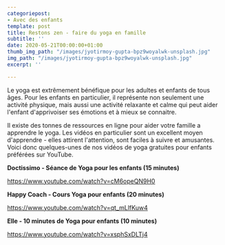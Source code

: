 ```yaml
---
categoriepost:
- Avec des enfants
template: post
title: Restons zen - faire du yoga en famille
subtitle: ''
date: 2020-05-21T00:00:00+01:00
thumb_img_path: "/images/jyotirmoy-gupta-bpz9woyalwk-unsplash.jpg"
img_path: "/images/jyotirmoy-gupta-bpz9woyalwk-unsplash.jpg"
excerpt: ''

---
```

Le yoga est extrêmement bénéfique pour les adultes et enfants de tous âges. Pour les enfants en particulier, il représente non seulement une activité physique, mais aussi une activité relaxante et calme qui peut aider l'enfant d'apprivoiser ses émotions et à mieux se connaitre.

Il existe des tonnes de ressources en ligne pour aider votre famille a apprendre le yoga. Les vidéos en particulier sont un excellent moyen d'apprendre - elles attirent l'attention, sont faciles à suivre et amusantes. Voici donc quelques-unes de nos vidéos de yoga gratuites pour  enfants préférées sur YouTube.

**Doctissimo - Séance de Yoga pour les enfants (15 minutes)**

https://www.youtube.com/watch?v=cM6opeQN9H0

**Happy Coach - Cours Yoga pour enfants (20 minutes)**

https://www.youtube.com/watch?v=qt_mLlfKuw4

**Elle - 10 minutes de Yoga pour enfants (10 minutes)**

https://www.youtube.com/watch?v=xsphSxDLTj4